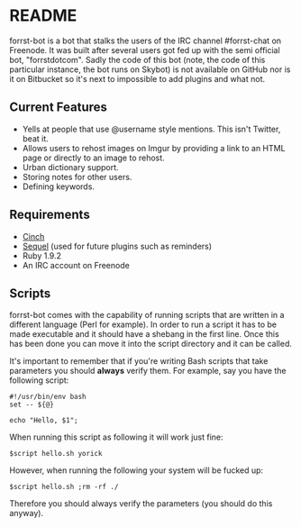 # README

forrst-bot is a bot that stalks the users of the IRC channel #forrst-chat on
Freenode. It was built after several users got fed up with the semi official
bot, "forrstdotcom". Sadly the code of this bot (note, the code of this
particular instance, the bot runs on Skybot) is not available on GitHub nor is
it on Bitbucket so it's next to impossible to add plugins and what not. 

## Current Features

* Yells at people that use @username style mentions. This isn't Twitter, beat
  it.
* Allows users to rehost images on Imgur by providing a link to an HTML page or
  directly to an image to rehost.
* Urban dictionary support.
* Storing notes for other users.
* Defining keywords.

## Requirements

* [Cinch][cinch]
* [Sequel][sequel] (used for future plugins such as reminders)
* Ruby 1.9.2
* An IRC account on Freenode

## Scripts

forrst-bot comes with the capability of running scripts that are written in a
different language (Perl for example). In order to run a script it has to be
made executable and it should have a shebang in the first line. Once this has
been done you can move it into the script directory and it can be called.

It's important to remember that if you're writing Bash scripts that take
parameters you should **always** verify them. For example, say you have the
following script:

    #!/usr/bin/env bash
    set -- ${@}

    echo "Hello, $1";

When running this script as following it will work just fine:

    $script hello.sh yorick

However, when running the following your system will be fucked up:

    $script hello.sh ;rm -rf ./

Therefore you should always verify the parameters (you should do this anyway).

[cinch]: https://github.com/cinchrb/cinch/
[sequel]: http://sequel.rubyforge.org/
